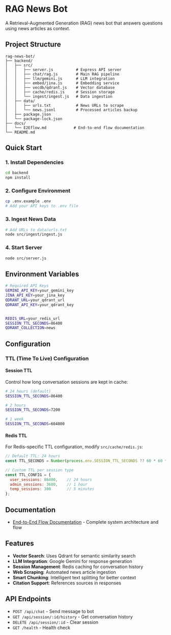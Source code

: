 # RAG News Bot

A Retrieval-Augmented Generation (RAG) news bot that answers questions using news articles as context.

##  Project Structure

```
rag-news-bot/
├── backend/
│   ├── src/
│   │   ├── server.js          # Express API server
│   │   ├── chat/rag.js        # Main RAG pipeline
│   │   ├── llm/gemini.js      # LLM integration
│   │   ├── embed/jina.js      # Embedding service
│   │   ├── vecdb/qdrant.js    # Vector database
│   │   ├── cache/redis.js     # Session storage
│   │   └── ingest/ingest.js   # Data ingestion
│   ├── data/
│   │   ├── urls.txt           # News URLs to scrape
│   │   └── news.jsonl         # Processed articles backup
│   ├── package.json
│   └── package-lock.json
├── docs/
│   └── E2Eflow.md            # End-to-end flow documentation
└── README.md
```

##  Quick Start

### 1. Install Dependencies
```bash
cd backend
npm install
```

### 2. Configure Environment
```bash
cp .env.example .env
# Add your API keys to .env file
```

### 3. Ingest News Data
```bash
# Add URLs to data/urls.txt
node src/ingest/ingest.js
```

### 4. Start Server
```bash
node src/server.js
```

##  Environment Variables

```bash
# Required API Keys
GEMINI_API_KEY=your_gemini_key
JINA_API_KEY=your_jina_key
QDRANT_URL=your_qdrant_url
QDRANT_API_KEY=your_qdrant_key


REDIS_URL=your_redis_url
SESSION_TTL_SECONDS=86400
QDRANT_COLLECTION=news
```

## Configuration

### TTL (Time To Live) Configuration

#### Session TTL
Control how long conversation sessions are kept in cache:

```bash
# 24 hours (default)
SESSION_TTL_SECONDS=86400

# 2 hours
SESSION_TTL_SECONDS=7200

# 1 week
SESSION_TTL_SECONDS=604800
```

#### Redis TTL
For Redis-specific TTL configuration, modify `src/cache/redis.js`:

```javascript
// Default TTL: 24 hours
const TTL_SECONDS = Number(process.env.SESSION_TTL_SECONDS ?? 60 * 60 * 24);

// Custom TTL per session type
const TTL_CONFIG = {
  user_sessions: 86400,    // 24 hours
  admin_sessions: 3600,    // 1 hour
  temp_sessions: 300       // 5 minutes
};
```


##  Documentation

- [End-to-End Flow Documentation](docs/E2Eflow.md) - Complete system architecture and flow

##  Features

- **Vector Search**: Uses Qdrant for semantic similarity search
- **LLM Integration**: Google Gemini for response generation
- **Session Management**: Redis caching for conversation history
- **Web Scraping**: Automated news article ingestion
- **Smart Chunking**: Intelligent text splitting for better context
- **Citation Support**: References sources in responses

##  API Endpoints

- `POST /api/chat` - Send message to bot
- `GET /api/session/:id/history` - Get conversation history
- `DELETE /api/session/:id` - Clear session
- `GET /health` - Health check

